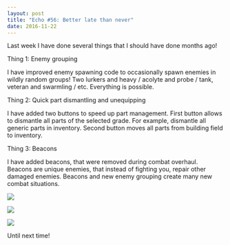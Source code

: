 ```yaml
---
layout: post
title: "Echo #56: Better late than never"
date: 2016-11-22
---
```


Last week I have done several things that I should have done months ago!

Thing 1: Enemy grouping

I have improved enemy spawning code to occasionally spawn enemies in wildly random groups!
Two lurkers and heavy / acolyte and probe / tank, veteran and swarmling / etc.
Everything is possible.

Thing 2: Quick part dismantling and unequipping

I have added two buttons to speed up part management.
First button allows to dismantle all parts of the selected grade. For example, dismantle all generic parts in inventory.
Second button moves all parts from building field to inventory.

Thing 3: Beacons

I have added beacons, that were removed during combat overhaul.
Beacons are unique enemies, that instead of fighting you, repair other damaged enemies.
Beacons and new enemy grouping create many new combat situations.

![](http://i.imgur.com/bBcQ7Zh.png)

![](http://i.imgur.com/oCYN9bq.png)

![](http://i.imgur.com/TthYkTX.png)

Until next time!
